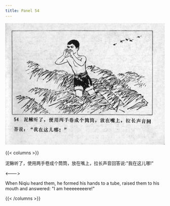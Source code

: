 ```yaml
---
title: Panel 54
---
```


![niqiu page](./../../../images/niqiu/seifert0397_nqkg_0058_054.jpg)

{{< columns >}}

泥鳅听了，使用两手卷成个筒筒，放在嘴上，拉长声音回答说:"我在这儿哪!"

<--->

When Niqiu heard them, he formed his hands to a tube, raised them to his mouth and answered: "I am heeeeeeeere!"

{{< /columns >}}